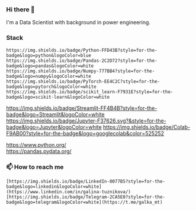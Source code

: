 ### Hi there 👋 <br>
I'm a Data Scientist with background in power engineering.<br>

### Stack <br>
	https://img.shields.io/badge/Python-FFD43B?style=for-the-badge&logo=python&logoColor=blue
	https://img.shields.io/badge/Pandas-2C2D72?style=for-the-badge&logo=pandas&logoColor=white
 	https://img.shields.io/badge/Numpy-777BB4?style=for-the-badge&logo=numpy&logoColor=white
  	https://img.shields.io/badge/PyTorch-EE4C2C?style=for-the-badge&logo=pytorch&logoColor=white
  	https://img.shields.io/badge/scikit_learn-F7931E?style=for-the-badge&logo=scikit-learn&logoColor=white
   https://img.shields.io/badge/Streamlit-FF4B4B?style=for-the-badge&logo=Streamlit&logoColor=white
   https://img.shields.io/badge/Jupyter-F37626.svg?&style=for-the-badge&logo=Jupyter&logoColor=white
   https://img.shields.io/badge/Colab-F9AB00?style=for-the-badge&logo=googlecolab&color=525252
 
https://www.python.org/ <br>
https://pandas.pydata.org/ <br>
### 📫 How to reach me<br>
	[https://img.shields.io/badge/LinkedIn-0077B5?style=for-the-badge&logo=linkedin&logoColor=white](https://www.linkedin.com/in/galina-tuznikova/)
 	[https://img.shields.io/badge/Telegram-2CA5E0?style=for-the-badge&logo=telegram&logoColor=white](https://t.me/galka_mt)
 

<!--
**GalkaMT/GalkaMT** is a ✨ _special_ ✨ repository because its `README.md` (this file) appears on your GitHub profile.

Here are some ideas to get you started:

- 🔭 I’m currently working on ...
- 🌱 I’m currently learning ...
- 👯 I’m looking to collaborate on ...
- 🤔 I’m looking for help with ...
- 💬 Ask me about ...
- 📫 How to reach me: ...
- 😄 Pronouns: ...
- ⚡ Fun fact: ...
-->
